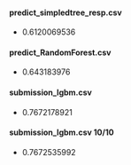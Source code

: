 #### 	predict_simpledtree_resp.csv   
- 0.6120069536	
#### 	predict_RandomForest.csv
- 0.643183976	
####	submission_lgbm.csv               
- 0.7672178921

####	submission_lgbm.csv      10/10
- 0.7672535992	
